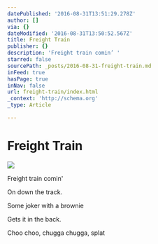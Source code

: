 ```yaml
---
datePublished: '2016-08-31T13:51:29.278Z'
author: []
via: {}
dateModified: '2016-08-31T13:50:52.567Z'
title: Freight Train
publisher: {}
description: 'Freight train comin’ '
starred: false
sourcePath: _posts/2016-08-31-freight-train.md
inFeed: true
hasPage: true
inNav: false
url: freight-train/index.html
_context: 'http://schema.org'
_type: Article

---
```

# Freight Train
![](https://the-grid-user-content.s3-us-west-2.amazonaws.com/d7f209bd-c5a4-46ec-b475-8ba8969af9cb.jpg)

Freight train comin' 

On down the track.

Some joker with a brownie 

Gets it in the back.

Choo choo, chugga chugga, splat
